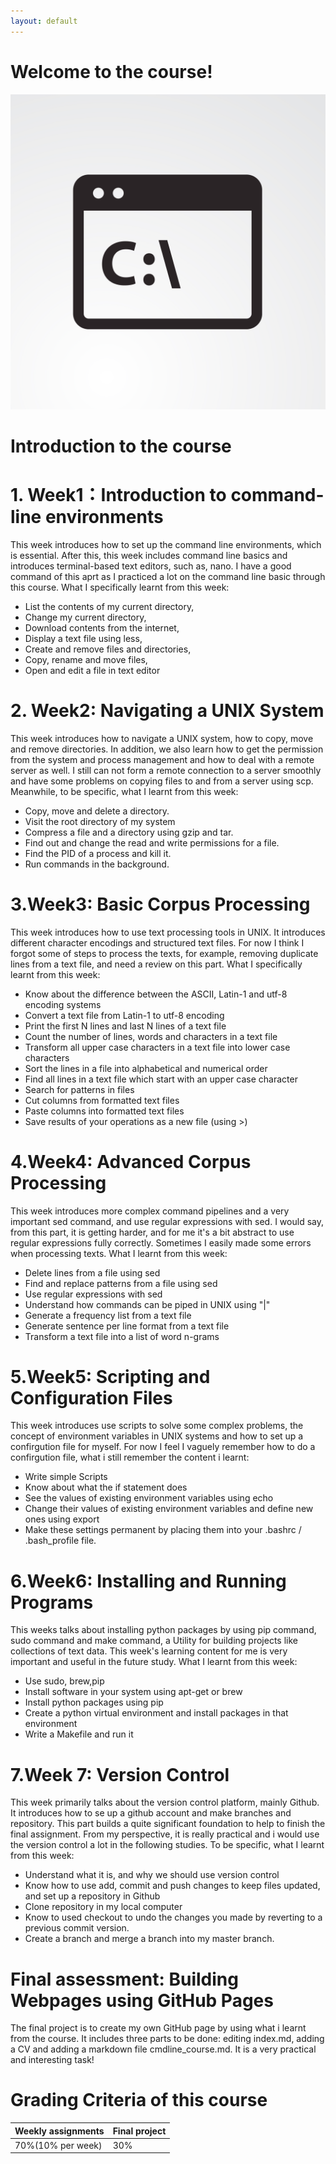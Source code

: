 ```yaml
---
layout: default
---
```

# Welcome to the course!
![cmd logo](./assets/images/cmd.jpg)
# Introduction to the course
# 1. Week1：Introduction to command-line environments
This week introduces how to set up the command line environments, which is essential. After this, this week includes  command line basics  and  introduces terminal-based text editors, such as, nano. I have a good command of this aprt as I practiced a lot on the command line basic through this course. What I specifically learnt from this week:
* List the contents of my current directory,
* Change my current directory, 
* Download contents from the internet, 
* Display a text file using less,
* Create and remove files and directories,
* Copy, rename and move files,
* Open and edit a file in text editor

# 2. Week2: Navigating a UNIX System
This week introduces how to navigate a UNIX system, how to copy, move and remove directories. In addition,  we also learn how to get the permission from the system and process management and how to deal with a remote server as well. I still can not form a remote connection to a server smoothly and have some problems on copying files to and from a server using scp. Meanwhile, to be specific, what I learnt from this week:
* Copy, move and delete a directory.
* Visit the root directory of my system
* Compress a file and a directory using gzip and tar.
* Find out and change the read and write permissions for a file.
* Find the PID of a process and kill it.
* Run commands in the background.

# 3.Week3: Basic Corpus Processing
This week introduces how to use text processing tools in UNIX. It introduces different character encodings and structured text files. For now I think I forgot some of steps to process the texts, for example, removing duplicate lines from a text file, and need a review on this part. What I specifically learnt from this week:
* Know about the difference between the ASCII, Latin-1 and utf-8 encoding systems
* Convert a text file from Latin-1 to utf-8 encoding
* Print the first N lines and last N lines of a text file
* Count the number of lines, words and characters in a text file  
* Transform all upper case characters in a text file into lower case characters
* Sort the lines in a file into alphabetical and numerical order
* Find all lines in a text file which start with an upper case character
* Search for patterns in files
* Cut columns from formatted text files
* Paste columns into formatted text files
* Save results of your operations as a new file (using >)

# 4.Week4: Advanced Corpus Processing
This week introduces more complex command pipelines and a very important sed command, and use regular expressions with sed. I would say, from this part, it is getting harder, and for me it's a bit abstract to use regular expressions fully correctly. Sometimes I easily made some errors when processing texts. What I learnt from this week:
* Delete lines from a file using sed
* Find and replace patterns from a file using sed
* Use regular expressions with sed
* Understand how commands can be piped in UNIX using "|"
* Generate a frequency list from a text file
* Generate sentence per line format from a text file
* Transform a text file into a list of word n-grams
  
# 5.Week5: Scripting and Configuration Files
This week introduces use scripts to solve some complex problems, the concept of environment variables in UNIX systems and how to set up a confirgution file for myself. For now I feel I vaguely remember how to do a confirgution file, what i still remember the content i learnt:
* Write simple Scripts
* Know about what the if statement does
* See the values ​​of existing environment variables using echo
* Change their values ​​of existing environment variables and define new ones using export
* Make these settings permanent by placing them into your .bashrc / .bash_profile file.

# 6.Week6: Installing and Running Programs
This weeks talks about installing python packages by using pip command, sudo command and make command, a Utility for building projects like collections of text data. This week's learning content for me is very important and useful in the future study. What I learnt from this week:
* Use sudo, brew,pip
* Install software in your system using apt-get or brew
* Install python packages using pip
* Create a python virtual environment and install packages in that environment
* Write a Makefile and run it

# 7.Week 7: Version Control
This week primarily talks about the version control platform, mainly Github. It introduces how to se up a github account and make branches and repository. This part builds a quite significant foundation to help to finish the final assignment. From my perspective, it is really practical and i would use the version control a lot in the following studies. To be specific, what I learnt from this week:
* Understand what it is, and why we should use version control
* Know how to use add, commit and push changes to keep files updated, and set up a repository in Github
* Clone repository in my local computer
* Know to used checkout to undo the changes you made by reverting to a previous commit version.
* Create a branch and merge a branch into my master branch.
  
# Final assessment: Building Webpages using GitHub Pages
The final project is to create my own GitHub page by using what i learnt from the course. It includes three parts to be done: editing index.md, adding a CV and adding a markdown file cmdline_course.md. It is a very practical and interesting task!

# Grading Criteria of this course

Weekly assignments | Final project
---  | ---
70%(10% per week) | 30%








  
